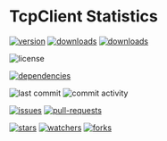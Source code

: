 # TcpClient Statistics

[![version](https://img.shields.io/gem/v/tcp-client)](https://rubygems.org/gems/tcp-client)
[![downloads](https://img.shields.io/gem/dt/tcp-client)](https://rubygems.org/gems/tcp-client)
[![downloads](https://img.shields.io/gem/dtv/tcp-client)](https://rubygems.org/gems/tcp-client)

![license](https://img.shields.io/github/license/mblumtritt/tcp-client)

[![dependencies](https://img.shields.io/librariesio/github/mblumtritt/tcp-client)](https://github.com/mblumtritt/tcp-client/network/dependencies)

![last commit](https://img.shields.io/github/last-commit/mblumtritt/tcp-client/main)
![commit activity](https://img.shields.io/github/commit-activity/m/mblumtritt/tcp-client)

[![issues](https://img.shields.io/github/issues/mblumtritt/tcp-client)](https://github.com/mblumtritt/tcp-client/issues)
[![pull-requests](https://img.shields.io/github/issues-pr/mblumtritt/tcp-client)](https://github.com/mblumtritt/tcp-client/pulls)

[![stars](https://img.shields.io/github/stars/mblumtritt/tcp-client)](https://github.com/mblumtritt/tcp-client/stargazers)
[![watchers](https://img.shields.io/github/watchers/mblumtritt/tcp-client)](https://github.com/mblumtritt/tcp-client/watchers)
[![forks](https://img.shields.io/github/forks/mblumtritt/tcp-client)](https://github.com/mblumtritt/tcp-client/forks)
